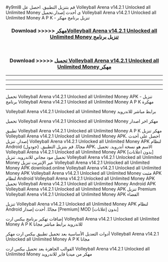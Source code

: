 #y9ml8 قم بتنزيل التطبيق. احصل عل Volleyball Arena v14.2.1 Unlocked all Unlimited Money  ى أحدث إصدار.تحميل Volleyball Arena v14.2.1 Unlocked all Unlimited Money  A P K - تنزيل برنامج مهكر



<div align="center">
<h3>Download >>>>> <a href="https://ar-sites.web.app/?ar= Volleyball Arena v14.2.1 Unlocked all Unlimited Money ">مهكرVolleyball Arena v14.2.1 Unlocked all Unlimited Money  تنزيل برنامج</a></h3><br>

<h3>Download >>>>> <a href="https://ar-sites.web.app/?ar= Volleyball Arena v14.2.1 Unlocked all Unlimited Money ">تحميل Volleyball Arena v14.2.1 Unlocked all Unlimited Money  مهكر</a></h3>
</div>


----------------------------------------------------------

----------------------------------------------------------

----------------------------------------------------------

----------------------------------------------------------


تحميل Volleyball Arena v14.2.1 Unlocked all Unlimited Money  APK - تنزيل برنامج Volleyball Arena v14.2.1 Unlocked all Unlimited Money  A P K مهكرة

Volleyball Arena v14.2.1 Unlocked all Unlimited Money  برابط مباشر للاندرويد

تحميل Volleyball Arena v14.2.1 Unlocked all Unlimited Money  مهكر اخر اصدار

تطبيق Volleyball Arena v14.2.1 Unlocked all Unlimited Money  A P K مهكر
تنزيل Volleyball Arena v14.2.1 Unlocked all Unlimited Money  APK. احصل على أحدث إصدار.
تنزيل Volleyball Arena v14.2.1 Unlocked all Unlimited Money  APK لنظام Android مجانًا.
قم بتنزيل التطبيق. {جودول} APK. الاسم هو نسخة أندرويد.
تحميل Volleyball Arena v14.2.1 Unlocked all Unlimited Money  APK [بدون اعلانات]
تحميل مود مجاني للاندرويد.
تنزيل Volleyball Arena v14.2.1 Unlocked all Unlimited Money  عبر الإنترنت
تنزيل Volleyball Arena v14.2.1 Unlocked all Unlimited Money  APK
download.online Volleyball Arena v14.2.1 Unlocked all Unlimited Money  APK
Volleyball Arena v14.2.1 Unlocked all Unlimited Money  مثبت APK لنظام Android
Volleyball Arena v14.2.1 Unlocked all Unlimited Money  APK
تحميل Volleyball Arena v14.2.1 Unlocked all Unlimited Money  Android APK
Volleyball Arena v14.2.1 Unlocked all Unlimited Money  APK تنزيل Premium
Volleyball Arena v14.2.1 Unlocked all Unlimited Money  APK الفضاء

تنزيل Volleyball Arena v14.2.1 Unlocked all Unlimited Money  APK لنظام Android مجانًا. أحدث إصدار [Premium] MOD [بدون إعلانات]

إضافات تهكير برنامج بيكس ارت Volleyball Arena v14.2.1 Unlocked all Unlimited Money  A P K للاندرويد برابط مباشر مجانا

أدوات التعديل الأساسية بعد تحميل تطبيق بيكس ارت مهكر Volleyball Arena v14.2.1 Unlocked all Unlimited Money  A P K مجانا

القوالب الجاهزة بعد تحميل بيكس ارت Volleyball Arena v14.2.1 Unlocked all Unlimited Money  مهكر من ميديا فاير للاندرويد



